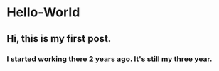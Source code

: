 # Hello-World
## Hi, this is my first post.
### I started working there 2 years ago. It's still my three year.
 
